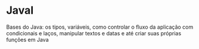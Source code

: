 # JavaI
Bases do Java: os tipos, variáveis, como controlar o fluxo da aplicação com condicionais e laços, manipular textos e datas e até criar suas próprias funções em Java
